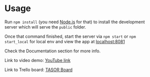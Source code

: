 # Usage
Run `npm install` (you need [Node.js](https://nodejs.org) for that) to install the development server which will serve the `public` folder.

Once that command finished, start the server via `npm start` or `npm start_local` for local env and view the app at [localhost:8081](http://localhost:8081)

Check the Documentation section for more info.

Link to video demo: [YouTube link](https://youtu.be/bJLvOKKWX50)

Link to Trello board: [TASOR Board](https://trello.com/b/trkEa8pN/staw-tasor)
